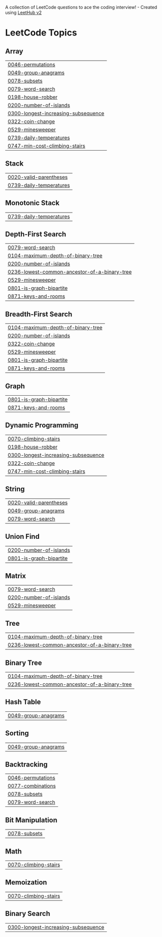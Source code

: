 A collection of LeetCode questions to ace the coding interview! - Created using [LeetHub v2](https://github.com/arunbhardwaj/LeetHub-2.0)
<!---LeetCode Topics Start-->
# LeetCode Topics
## Array
|  |
| ------- |
| [0046-permutations](https://github.com/cherryiJuice/leet_code/tree/master/0046-permutations) |
| [0049-group-anagrams](https://github.com/cherryiJuice/leet_code/tree/master/0049-group-anagrams) |
| [0078-subsets](https://github.com/cherryiJuice/leet_code/tree/master/0078-subsets) |
| [0079-word-search](https://github.com/cherryiJuice/leet_code/tree/master/0079-word-search) |
| [0198-house-robber](https://github.com/cherryiJuice/leet_code/tree/master/0198-house-robber) |
| [0200-number-of-islands](https://github.com/cherryiJuice/leet_code/tree/master/0200-number-of-islands) |
| [0300-longest-increasing-subsequence](https://github.com/cherryiJuice/leet_code/tree/master/0300-longest-increasing-subsequence) |
| [0322-coin-change](https://github.com/cherryiJuice/leet_code/tree/master/0322-coin-change) |
| [0529-minesweeper](https://github.com/cherryiJuice/leet_code/tree/master/0529-minesweeper) |
| [0739-daily-temperatures](https://github.com/cherryiJuice/leet_code/tree/master/0739-daily-temperatures) |
| [0747-min-cost-climbing-stairs](https://github.com/cherryiJuice/leet_code/tree/master/0747-min-cost-climbing-stairs) |
## Stack
|  |
| ------- |
| [0020-valid-parentheses](https://github.com/cherryiJuice/leet_code/tree/master/0020-valid-parentheses) |
| [0739-daily-temperatures](https://github.com/cherryiJuice/leet_code/tree/master/0739-daily-temperatures) |
## Monotonic Stack
|  |
| ------- |
| [0739-daily-temperatures](https://github.com/cherryiJuice/leet_code/tree/master/0739-daily-temperatures) |
## Depth-First Search
|  |
| ------- |
| [0079-word-search](https://github.com/cherryiJuice/leet_code/tree/master/0079-word-search) |
| [0104-maximum-depth-of-binary-tree](https://github.com/cherryiJuice/leet_code/tree/master/0104-maximum-depth-of-binary-tree) |
| [0200-number-of-islands](https://github.com/cherryiJuice/leet_code/tree/master/0200-number-of-islands) |
| [0236-lowest-common-ancestor-of-a-binary-tree](https://github.com/cherryiJuice/leet_code/tree/master/0236-lowest-common-ancestor-of-a-binary-tree) |
| [0529-minesweeper](https://github.com/cherryiJuice/leet_code/tree/master/0529-minesweeper) |
| [0801-is-graph-bipartite](https://github.com/cherryiJuice/leet_code/tree/master/0801-is-graph-bipartite) |
| [0871-keys-and-rooms](https://github.com/cherryiJuice/leet_code/tree/master/0871-keys-and-rooms) |
## Breadth-First Search
|  |
| ------- |
| [0104-maximum-depth-of-binary-tree](https://github.com/cherryiJuice/leet_code/tree/master/0104-maximum-depth-of-binary-tree) |
| [0200-number-of-islands](https://github.com/cherryiJuice/leet_code/tree/master/0200-number-of-islands) |
| [0322-coin-change](https://github.com/cherryiJuice/leet_code/tree/master/0322-coin-change) |
| [0529-minesweeper](https://github.com/cherryiJuice/leet_code/tree/master/0529-minesweeper) |
| [0801-is-graph-bipartite](https://github.com/cherryiJuice/leet_code/tree/master/0801-is-graph-bipartite) |
| [0871-keys-and-rooms](https://github.com/cherryiJuice/leet_code/tree/master/0871-keys-and-rooms) |
## Graph
|  |
| ------- |
| [0801-is-graph-bipartite](https://github.com/cherryiJuice/leet_code/tree/master/0801-is-graph-bipartite) |
| [0871-keys-and-rooms](https://github.com/cherryiJuice/leet_code/tree/master/0871-keys-and-rooms) |
## Dynamic Programming
|  |
| ------- |
| [0070-climbing-stairs](https://github.com/cherryiJuice/leet_code/tree/master/0070-climbing-stairs) |
| [0198-house-robber](https://github.com/cherryiJuice/leet_code/tree/master/0198-house-robber) |
| [0300-longest-increasing-subsequence](https://github.com/cherryiJuice/leet_code/tree/master/0300-longest-increasing-subsequence) |
| [0322-coin-change](https://github.com/cherryiJuice/leet_code/tree/master/0322-coin-change) |
| [0747-min-cost-climbing-stairs](https://github.com/cherryiJuice/leet_code/tree/master/0747-min-cost-climbing-stairs) |
## String
|  |
| ------- |
| [0020-valid-parentheses](https://github.com/cherryiJuice/leet_code/tree/master/0020-valid-parentheses) |
| [0049-group-anagrams](https://github.com/cherryiJuice/leet_code/tree/master/0049-group-anagrams) |
| [0079-word-search](https://github.com/cherryiJuice/leet_code/tree/master/0079-word-search) |
## Union Find
|  |
| ------- |
| [0200-number-of-islands](https://github.com/cherryiJuice/leet_code/tree/master/0200-number-of-islands) |
| [0801-is-graph-bipartite](https://github.com/cherryiJuice/leet_code/tree/master/0801-is-graph-bipartite) |
## Matrix
|  |
| ------- |
| [0079-word-search](https://github.com/cherryiJuice/leet_code/tree/master/0079-word-search) |
| [0200-number-of-islands](https://github.com/cherryiJuice/leet_code/tree/master/0200-number-of-islands) |
| [0529-minesweeper](https://github.com/cherryiJuice/leet_code/tree/master/0529-minesweeper) |
## Tree
|  |
| ------- |
| [0104-maximum-depth-of-binary-tree](https://github.com/cherryiJuice/leet_code/tree/master/0104-maximum-depth-of-binary-tree) |
| [0236-lowest-common-ancestor-of-a-binary-tree](https://github.com/cherryiJuice/leet_code/tree/master/0236-lowest-common-ancestor-of-a-binary-tree) |
## Binary Tree
|  |
| ------- |
| [0104-maximum-depth-of-binary-tree](https://github.com/cherryiJuice/leet_code/tree/master/0104-maximum-depth-of-binary-tree) |
| [0236-lowest-common-ancestor-of-a-binary-tree](https://github.com/cherryiJuice/leet_code/tree/master/0236-lowest-common-ancestor-of-a-binary-tree) |
## Hash Table
|  |
| ------- |
| [0049-group-anagrams](https://github.com/cherryiJuice/leet_code/tree/master/0049-group-anagrams) |
## Sorting
|  |
| ------- |
| [0049-group-anagrams](https://github.com/cherryiJuice/leet_code/tree/master/0049-group-anagrams) |
## Backtracking
|  |
| ------- |
| [0046-permutations](https://github.com/cherryiJuice/leet_code/tree/master/0046-permutations) |
| [0077-combinations](https://github.com/cherryiJuice/leet_code/tree/master/0077-combinations) |
| [0078-subsets](https://github.com/cherryiJuice/leet_code/tree/master/0078-subsets) |
| [0079-word-search](https://github.com/cherryiJuice/leet_code/tree/master/0079-word-search) |
## Bit Manipulation
|  |
| ------- |
| [0078-subsets](https://github.com/cherryiJuice/leet_code/tree/master/0078-subsets) |
## Math
|  |
| ------- |
| [0070-climbing-stairs](https://github.com/cherryiJuice/leet_code/tree/master/0070-climbing-stairs) |
## Memoization
|  |
| ------- |
| [0070-climbing-stairs](https://github.com/cherryiJuice/leet_code/tree/master/0070-climbing-stairs) |
## Binary Search
|  |
| ------- |
| [0300-longest-increasing-subsequence](https://github.com/cherryiJuice/leet_code/tree/master/0300-longest-increasing-subsequence) |
<!---LeetCode Topics End-->